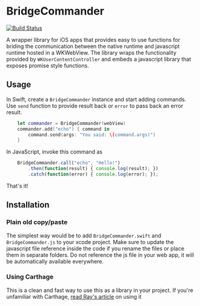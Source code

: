 # BridgeCommander
[![Build Status](https://travis-ci.org/tmarkovski/BridgeCommander.svg?branch=master)](https://travis-ci.org/tmarkovski/BridgeCommander)

A wrapper library for iOS apps that provides easy to use functions for briding the communication between the native runtime and javascript runtime hosted in a WKWebView. The library wraps the functionality provided by `WKUserContentController` and embeds a javascript library that exposes promise style functions.

## Usage
In Swift, create a `BridgeCommander` instance and start adding commands. Use `send` function to provide result back or `error` to pass back an error result.
```swift
    let commander = BridgeCommander(webView)
    commander.add("echo") { command in
        command.send(args: "You said: \(command.args)")
    }
```
In JavaScript, invoke this command as
```javascript
    BridgeCommander.call("echo", "Hello!")
        .then(function(result) { console.log(result); })
        .catch(function(error) { console.log(error); });
```

That's it!

## Installation
### Plain old copy/paste
The simplest way would be to add `BridgeCommander.swift` and `BridgeCommander.js` to your xcode project. Make sure to update the javascript file reference inside the code if you rename the files or place them in separate folders. Do not reference the js file in your web app, it will be automatically available everywhere.
### Using Carthage
This is a clean and fast way to use this as a library in your project. If you're unfamiliar with Carthage, [read Ray's article](https://www.raywenderlich.com/109330/carthage-tutorial-getting-started) on using it 
